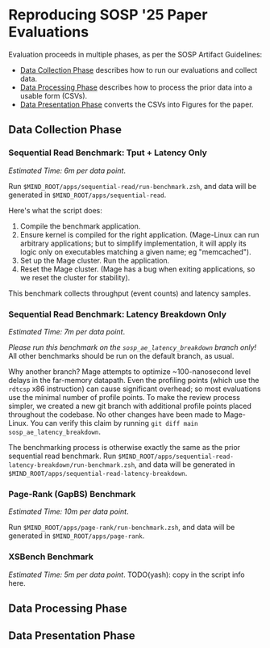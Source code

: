 # Reproducing SOSP '25 Paper Evaluations

Evaluation proceeds in multiple phases, as per the SOSP Artifact Guidelines:

- [Data Collection Phase](#data-collection-phase) describes how to run our
  evaluations and collect data. 
- [Data Processing Phase](#data-processing-phase) describes how to process the
  prior data into a usable form (CSVs). 
- [Data Presentation Phase](#data-presentation-phase) converts the CSVs into
  Figures for the paper. 


## Data Collection Phase

### Sequential Read Benchmark: Tput + Latency Only

*Estimated Time: 6m per data point*. 

Run `$MIND_ROOT/apps/sequential-read/run-benchmark.zsh`, and data will be
generated in `$MIND_ROOT/apps/sequential-read`. 

Here's what the script does: 

1. Compile the benchmark application. 
2. Ensure kernel is compiled for the right application. 
   (Mage-Linux can run arbitrary applications; but to simplify implementation,
   it will apply its logic only on executables matching a given name; eg
   "memcached"). 
3. Set up the Mage cluster. Run the application. 
4. Reset the Mage cluster. (Mage has a bug when exiting applications, so we
   reset the cluster for stability). 

This benchmark collects throughput (event counts) and latency samples. 

### Sequential Read Benchmark: Latency Breakdown Only

*Estimated Time: 7m per data point*. 

*Please run this benchmark on the `sosp_ae_latency_breakdown` branch only!*
All other benchmarks should be run on the default branch, as usual. 

Why another branch? 
Mage attempts to optimize ~100-nanosecond level delays in the far-memory
datapath. Even the profiling points (which use the `rdtcsp` x86 instruction)
can cause significant overhead; so most evaluations use the minimal number of
profile points. 
To make the review process simpler, we created a new git branch with
additional profile points placed throughout the codebase. No other changes
have been made to Mage-Linux. You can verify this claim by running
`git diff main sosp_ae_latency_breakdown`. 

The benchmarking process is otherwise exactly the same as the prior sequential
read benchmark. Run
`$MIND_ROOT/apps/sequential-read-latency-breakdown/run-benchmark.zsh`, and
data will be generated in `$MIND_ROOT/apps/sequential-read-latency-breakdown`. 

### Page-Rank (GapBS) Benchmark

*Estimated Time: 10m per data point*. 

Run `$MIND_ROOT/apps/page-rank/run-benchmark.zsh`, and data will be generated
in `$MIND_ROOT/apps/page-rank`. 

### XSBench Benchmark

*Estimated Time: 5m per data point*. 
TODO(yash): copy in the script info here. 



## Data Processing Phase

## Data Presentation Phase
